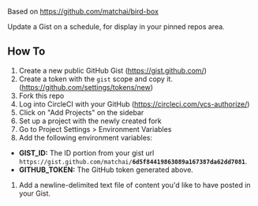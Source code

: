Based on <https://github.com/matchai/bird-box>

Update a Gist on a schedule, for display in your pinned repos area.

## How To

1. Create a new public GitHub Gist (https://gist.github.com/)
1. Create a token with the `gist` scope and copy it. (https://github.com/settings/tokens/new)
1. Fork this repo
1. Log into CircleCI with your GitHub (https://circleci.com/vcs-authorize/)
1. Click on "Add Projects" on the sidebar
1. Set up a project with the newly created fork
1. Go to Project Settings > Environment Variables
1. Add the following environment variables:
  - **GIST_ID:** The ID portion from your gist url `https://gist.github.com/matchai/`**`6d5f84419863089a167387da62dd7081`**.
  - **GITHUB_TOKEN:** The GitHub token generated above.
1. Add a newline-delimited text file of content you'd like to have posted in your Gist.
